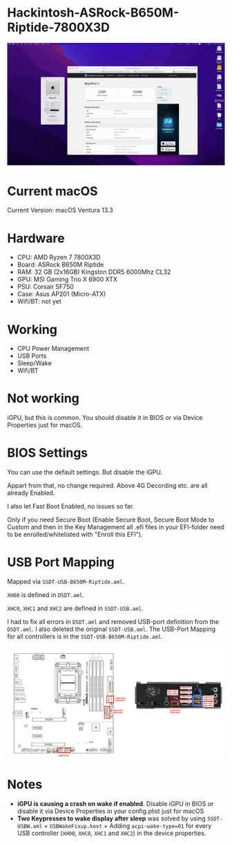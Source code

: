 # Hackintosh-ASRock-B650M-Riptide-7800X3D

![Thumbnail](Docs/Thumbnail.png)

# Current macOS

Current Version: macOS Ventura 13.3

# Hardware
- CPU: AMD Ryzen 7 7800X3D
- Board: ASRock B650M Riptide
- RAM: 32 GB (2x16GB) Kingston DDR5 6000Mhz CL32
- GPU: MSI Gaming Trio X 6900 XTX
- PSU: Corsair SF750
- Case: Asus AP201 (Micro-ATX)
- Wifi/BT: not yet

# Working
- CPU Power Management
- USB Ports
- Sleep/Wake
- Wifi/BT

# Not working
iGPU, but this is common. You should disable it in BIOS or via Device Properties just for macOS.

# BIOS Settings
You can use the default settings. But disable the iGPU. 

Appart from that, no change required. Above 4G Decording etc. are all already Enabled.

I also let Fast Boot Enabled, no issues so far.

Only if you need Secure Boot (Enable Secure Boot, Secure Boot Mode to Custom and then in the Key Management all .efi files in your EFI-folder need to be enrolled/whitelisted with "Enroll this EFI").

# USB Port Mapping

Mapped via `SSDT-USB-B650M-Riptide.aml`.

`XH00` is defined in `DSDT.aml`. 

`XHC0`, `XHC1` and `XHC2` are defined in `SSDT-USB.aml`. 

I had to fix all errors in `DSDT.aml` and removed USB-port definition from the `DSDT.aml`. I also deleted the original `SSDT-USB.aml`. The USB-Port Mapping for all controllers is in the `SSDT-USB-B650M-Riptide.aml`.

![USB-Port-Mapping_B650M-Riptide](Docs/USB-Port-Mapping_B650M-Riptide.png)

# Notes

- **iGPU is causing a crash on wake if enabled**. Disable iGPU in BIOS or disable it via Device Properties in your config.plist just for macOS
- **Two Keypresses to wake display after sleep** was solved by using `SSDT-USBW.aml` + `USBWakeFixup.kext` + Adding `acpi-wake-type=01` for every USB controller (`XH00`, `XHC0`, `XHC1` and `XHC2`) in the device properties.
